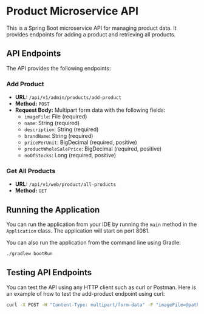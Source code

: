 # Product Microservice API

This is a Spring Boot microservice API for managing product data. It provides endpoints for adding a product and retrieving all products.

## API Endpoints

The API provides the following endpoints:

### Add Product

- **URL:** `/api/v1/admin/products/add-product`
- **Method:** `POST`
- **Request Body:** Multipart form data with the following fields:
  - `imageFile`: File (required)
  - `name`: String (required)
  - `description`: String (required)
  - `brandName`: String (required)
  - `pricePerUnit`: BigDecimal (required, positive)
  - `productWholeSalePrice`: BigDecimal (required, positive)
  - `noOfStocks`: Long (required, positive)

### Get All Products

- **URL:** `/api/v1/web/product/all-products`
- **Method:** `GET`

## Running the Application

You can run the application from your IDE by running the `main` method in the `Application` class. The application will start on port 8081.

You can also run the application from the command line using Gradle:

```bash
./gradlew bootRun
```

## Testing API Endpoints

You can test the API using any HTTP client such as curl or Postman. Here is an example of how to test the add-product endpoint using curl:

```bash
curl -X POST -H "Content-Type: multipart/form-data" -F "imageFile=@path_to_image.jpg" -F "name=Product Name" -F "description=Product Description" -F "brandName=Brand Name" -F "pricePerUnit=100.00" -F "productWholeSalePrice=90.00" -F "noOfStocks=100" http://localhost:8081/api/v1/admin/products/add-product
```
